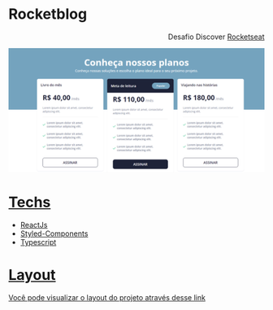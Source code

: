 # Rocketblog

<p align="end">Desafio Discover <a href="https://www.rocketseat.com.br/">Rocketseat</p>

<div>
  <img src="./src/assets/site.png">
</div>

# Techs

- ReactJs
- Styled-Components
- Typescript

# Layout

<a href="https://www.figma.com/file/sSq019RDznSm3eyZoo3OHc/DD-Pricing-Table/duplicate"> Você pode visualizar o layout do projeto através desse link</a>